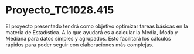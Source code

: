 # Proyecto_TC1028.415
El proyecto presentado tendrá como objetivo optimizar tareas básicas en la materia de Estadística. A lo que ayudará es a calcular la Media, Moda y Mediana para datos simples y agrupados. Esto facilitará los cálculos rápidos para poder seguir con elaboraciones más complejas.
